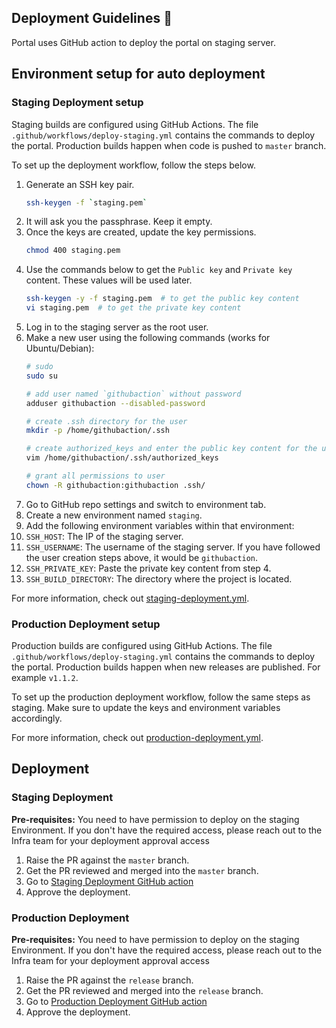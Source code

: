## Deployment Guidelines :mag_right:
Portal uses GitHub action to deploy the portal on staging server.

## Environment setup for auto deployment

### Staging Deployment setup
Staging builds are configured using GitHub Actions. The file `.github/workflows/deploy-staging.yml` contains the commands to deploy the portal. Production builds happen when code is pushed to `master` branch.

To set up the deployment workflow, follow the steps below.

1. Generate an SSH key pair.
    ```sh
    ssh-keygen -f `staging.pem`
    ```
2. It will ask you the passphrase. Keep it empty.
3. Once the keys are created, update the key permissions.
    ```sh
    chmod 400 staging.pem
    ```
4. Use the commands below to get the `Public key` and `Private key` content. These values will be used later.
    ```sh
    ssh-keygen -y -f staging.pem  # to get the public key content
    vi staging.pem  # to get the private key content
    ```
5. Log in to the staging server as the root user.
6. Make a new user using the following commands (works for Ubuntu/Debian):
    ```sh
    # sudo
    sudo su

    # add user named `githubaction` without password
    adduser githubaction --disabled-password

    # create .ssh directory for the user
    mkdir -p /home/githubaction/.ssh

    # create authorized_keys and enter the public key content for the user
    vim /home/githubaction/.ssh/authorized_keys

    # grant all permissions to user
    chown -R githubaction:githubaction .ssh/
    ```
7. Go to GitHub repo settings and switch to environment tab.
8. Create a new environment named `staging`.
9.  Add the following environment variables within that environment:
   1.  `SSH_HOST`: The IP of the staging server.
   2.  `SSH_USERNAME`: The username of the staging server. If you have followed the user creation steps above, it would be `githubaction`.
   3.  `SSH_PRIVATE_KEY`: Paste the private key content from step 4.
   4.  `SSH_BUILD_DIRECTORY`: The directory where the project is located.

For more information, check out [staging-deployment.yml](../.github/workflows/staging-deployment.yml).

### Production Deployment setup
Production builds are configured using GitHub Actions. The file `.github/workflows/deploy-staging.yml` contains the commands to deploy the portal. Production builds happen when new releases are published. For example `v1.1.2`.

To set up the production deployment workflow, follow the same steps as staging. Make sure to update the keys and environment variables accordingly.

For more information, check out [production-deployment.yml](../.github/workflows/production-deployment.yml).


## Deployment 

### Staging Deployment
**Pre-requisites:**
You need to have permission to deploy on the staging Environment. If you don't have the required access, please reach out to the Infra team for your deployment approval access

1. Raise the PR against the `master` branch.
2. Get the PR reviewed and merged into the `master` branch.
3. Go to [Staging Deployment GitHub action](https://github.com/ColoredCow/portal/actions/workflows/staging-deployment.yml)
4. Approve the deployment.

### Production Deployment
**Pre-requisites:**
You need to have permission to deploy on the staging Environment. If you don't have the required access, please reach out to the Infra team for your deployment approval access

1. Raise the PR against the `release` branch.
2. Get the PR reviewed and merged into the `release` branch.
3. Go to [Production Deployment GitHub action](https://github.com/ColoredCow/portal/actions/workflows/production-deployment.yml)
4. Approve the deployment.

